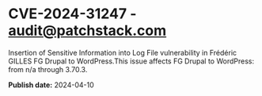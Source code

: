 # CVE-2024-31247 - audit@patchstack.com

Insertion of Sensitive Information into Log File vulnerability in Frédéric GILLES FG Drupal to WordPress.This issue affects FG Drupal to WordPress: from n/a through 3.70.3.



**Publish date:** 2024-04-10

